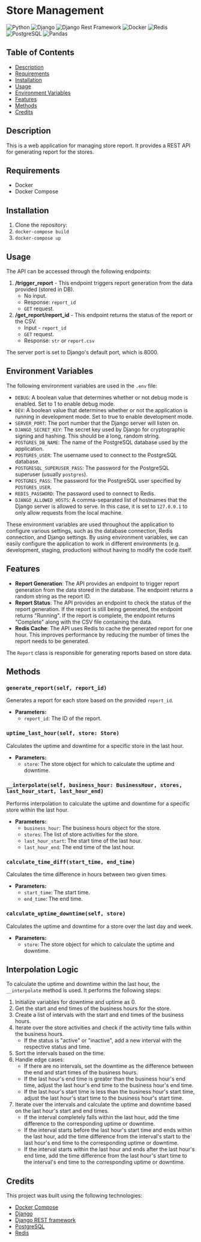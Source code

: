# Store Management

![Python](https://img.shields.io/badge/-Python-blue?style=for-the-badge&logo=python&logoColor=white)
![Django](https://img.shields.io/badge/-Django-brightgreen?style=for-the-badge&logo=django&logoColor=white)
![Django Rest Framework](https://img.shields.io/badge/-Django%20Rest%20Framework-orange?style=for-the-badge&logo=django&logoColor=white)
![Docker](https://img.shields.io/badge/-Docker-blue?style=for-the-badge&logo=docker&logoColor=white)
![Redis](https://img.shields.io/badge/-Redis-red?style=for-the-badge&logo=redis&logoColor=white)
![PostgreSQL](https://img.shields.io/badge/-PostgreSQL-blue?style=for-the-badge&logo=postgresql&logoColor=white)
![Pandas](https://img.shields.io/badge/-Pandas-150458?style=for-the-badge&logo=pandas&logoColor=white)


## Table of Contents
- [Description](#description)
- [Requirements](#requirements)
- [Installation](#installation)
- [Usage](#usage)
- [Environment Variables](#environment-variables)
- [Features](#features)
- [Methods](#methods)
- [Credits](#credits)

## Description

This is a web application for managing store report. It provides a REST API for generating report for the stores.

## Requirements

- Docker
- Docker Compose

## Installation

1. Clone the repository:
2. ```docker-compose build```
3. ```docker-compose up```

## Usage

The API can be accessed through the following endpoints:

1. **/trigger_report** - This endpoint triggers report generation from the data provided (stored in DB).
    - No input.
    - Response: `report_id`
    - `GET` request.
2. **/get_report/report_id** - This endpoint returns the status of the report or the CSV.
    - Input - `report_id`
    - `GET` request.
    - Response: `str` or `report.csv`

The server port is set to Django's default port, which is 8000.

## Environment Variables

The following environment variables are used in the `.env` file:

- `DEBUG`: A boolean value that determines whether or not debug mode is enabled. Set to 1 to enable debug mode.
- `DEV`: A boolean value that determines whether or not the application is running in development mode. Set to true to enable development mode.
- `SERVER_PORT`: The port number that the Django server will listen on.
- `DJANGO_SECRET_KEY`: The secret key used by Django for cryptographic signing and hashing. This should be a long, random string.
- `POSTGRES_DB_NAME`: The name of the PostgreSQL database used by the application.
- `POSTGRES_USER`: The username used to connect to the PostgreSQL database.
- `POSTGRESQL_SUPERUSER_PASS`: The password for the PostgreSQL superuser (usually `postgres`).
- `POSTGRES_PASS`: The password for the PostgreSQL user specified by `POSTGRES_USER`.
- `REDIS_PASSWORD`: The password used to connect to Redis.
- `DJANGO_ALLOWED_HOSTS`: A comma-separated list of hostnames that the Django server is allowed to serve. In this case, it is set to `127.0.0.1` to only allow requests from the local machine.

These environment variables are used throughout the application to configure various settings, such as the database connection, Redis connection, and Django settings. By using environment variables, we can easily configure the application to work in different environments (e.g. development, staging, production) without having to modify the code itself.

## Features

- **Report Generation**: The API provides an endpoint to trigger report generation from the data stored in the database. The endpoint returns a random string as the report ID.
- **Report Status**: The API provides an endpoint to check the status of the report generation. If the report is still being generated, the endpoint returns "Running". If the report is complete, the endpoint returns "Complete" along with the CSV file containing the data.
- **Redis Cache**: The API uses Redis to cache the generated report for one hour. This improves performance by reducing the number of times the report needs to be generated.

The `Report` class is responsible for generating reports based on store data.

## Methods

### `generate_report(self, report_id)`

Generates a report for each store based on the provided `report_id`.

- **Parameters:**
  - `report_id`: The ID of the report.

### `uptime_last_hour(self, store: Store)`

Calculates the uptime and downtime for a specific store in the last hour.

- **Parameters:**
  - `store`: The store object for which to calculate the uptime and downtime.

### `__interpolate(self, business_hour: BusinessHour, stores, last_hour_start, last_hour_end)`

Performs interpolation to calculate the uptime and downtime for a specific store within the last hour.

- **Parameters:**
  - `business_hour`: The business hours object for the store.
  - `stores`: The list of store activities for the store.
  - `last_hour_start`: The start time of the last hour.
  - `last_hour_end`: The end time of the last hour.

### `calculate_time_diff(start_time, end_time)`

Calculates the time difference in hours between two given times.

- **Parameters:**
  - `start_time`: The start time.
  - `end_time`: The end time.

### `calculate_uptime_downtime(self, store)`

Calculates the uptime and downtime for a store over the last day and week.

- **Parameters:**
  - `store`: The store object for which to calculate the uptime and downtime.

## Interpolation Logic

To calculate the uptime and downtime within the last hour, the `__interpolate` method is used. It performs the following steps:

1. Initialize variables for downtime and uptime as 0.
2. Get the start and end times of the business hours for the store.
3. Create a list of intervals with the start and end times of the business hours.
4. Iterate over the store activities and check if the activity time falls within the business hours.
   - If the status is "active" or "inactive", add a new interval with the respective status and time.
5. Sort the intervals based on the time.
6. Handle edge cases:
   - If there are no intervals, set the downtime as the difference between the end and start times of the business hours.
   - If the last hour's end time is greater than the business hour's end time, adjust the last hour's end time to the business hour's end time.
   - If the last hour's start time is less than the business hour's start time, adjust the last hour's start time to the business hour's start time.
7. Iterate over the intervals and calculate the uptime and downtime based on the last hour's start and end times.
   - If the interval completely falls within the last hour, add the time difference to the corresponding uptime or downtime.
   - If the interval starts before the last hour's start time and ends within the last hour, add the time difference from the interval's start to the last hour's end time to the corresponding uptime or downtime.
   - If the interval starts within the last hour and ends after the last hour's end time, add the time difference from the last hour's start time to the interval's end time to the corresponding uptime or downtime.


## Credits

This project was built using the following technologies:

- [Docker Compose](https://docs.docker.com/compose/)
- [Django](https://www.djangoproject.com/)
- [Django REST framework](https://www.django-rest-framework.org/)
- [PostgreSQL](https://www.postgresql.org/)
- [Redis](https://redis.io/)

